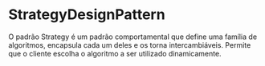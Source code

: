 # StrategyDesignPattern

O padrão Strategy é um padrão comportamental que define uma família de algoritmos, encapsula cada um deles e os torna intercambiáveis. Permite que o cliente escolha o algoritmo a ser utilizado dinamicamente.
